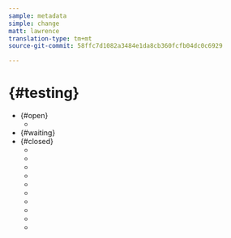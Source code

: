 ```yaml
---
sample: metadata
simple: change
matt: lawrence
translation-type: tm+mt
source-git-commit: 58ffc7d1082a3484e1da8cb360fcfb04dc0c6929

---
```



# {#testing}

* {#open}
   * [](ssecd266.md)
* {#waiting}
* {#closed}
   * [](ssecd89.md)
   * [](ssecd233-inline-images-newline.md)
   * [](ssecd270.md)
   * [](ssecd253.md)
   * [](ssecd255.md)
   * [](ssecd229-http-in-filename.md)
   * [](ssecd253.md)
   * [](ssecd260.md)
   * [](ssecd286.md)
   * [](ssecd276.md)


